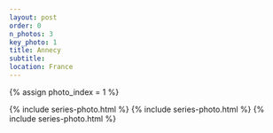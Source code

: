 ```yaml
---
layout: post
order: 0
n_photos: 3
key_photo: 1
title: Annecy
subtitle: 
location: France
---
```


{% assign photo_index = 1 %}

{% include series-photo.html %}
{% include series-photo.html %}
{% include series-photo.html %}
